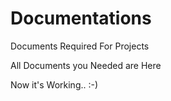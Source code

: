 Documentations
==============

Documents Required For Projects

All Documents you Needed are Here

Now it's Working.. :-)
